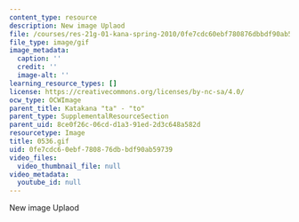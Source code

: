 ```yaml
---
content_type: resource
description: New image Uplaod
file: /courses/res-21g-01-kana-spring-2010/0fe7cdc60ebf780876dbbdf90ab59739_0536.gif
file_type: image/gif
image_metadata:
  caption: ''
  credit: ''
  image-alt: ''
learning_resource_types: []
license: https://creativecommons.org/licenses/by-nc-sa/4.0/
ocw_type: OCWImage
parent_title: Katakana "ta" - "to"
parent_type: SupplementalResourceSection
parent_uid: 8ce0f26c-06cd-d1a3-91ed-2d3c648a582d
resourcetype: Image
title: 0536.gif
uid: 0fe7cdc6-0ebf-7808-76db-bdf90ab59739
video_files:
  video_thumbnail_file: null
video_metadata:
  youtube_id: null
---
```

New image Uplaod